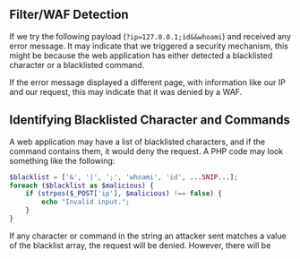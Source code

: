 ## Filter/WAF Detection
If we try the following payload (`?ip=127.0.0.1;id&&whoami`) and received any error message. It may indicate that we triggered a security mechanism, this might be because the web application has either detected a blacklisted character or a blacklisted command.

If the error message displayed a different page, with information like our IP and our request, this may indicate that it was denied by a WAF.
## Identifying Blacklisted Character and Commands
A web application may have a list of blacklisted characters, and if the command contains them, it would deny the request. A PHP code may look something like the following:
```php
$blacklist = ['&', '|', ';', 'whoami', 'id', ...SNIP...];
foreach ($blacklist as $malicious) {
	if (strpos($_POST['ip'], $malicious) !== false) {
		echo "Invalid input.";
	}
}
```
If any character or command in the string an attacker sent matches a value of the blacklist array, the request will be denied. However, there will be
